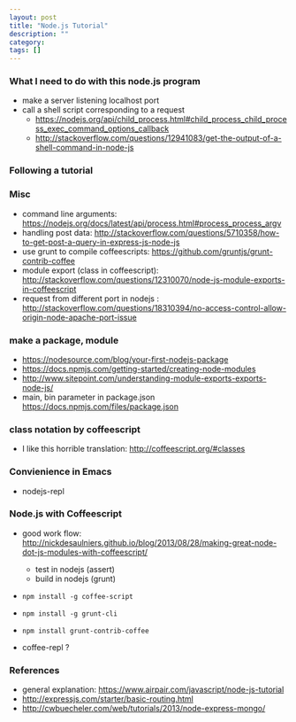 ```yaml
---
layout: post
title: "Node.js Tutorial"
description: ""
category: 
tags: []
---
```


### What I need to do with this node.js program

- make a server listening localhost port
- call a shell script corresponding to a request
  - <https://nodejs.org/api/child_process.html#child_process_child_process_exec_command_options_callback>
  - <http://stackoverflow.com/questions/12941083/get-the-output-of-a-shell-command-in-node-js>


### Following a tutorial


### Misc

- command line arguments: <https://nodejs.org/docs/latest/api/process.html#process_process_argv>
- handling post data: <http://stackoverflow.com/questions/5710358/how-to-get-post-a-query-in-express-js-node-js>
- use grunt to compile coffeescripts: <https://github.com/gruntjs/grunt-contrib-coffee>
- module export (class in coffeescript): <http://stackoverflow.com/questions/12310070/node-js-module-exports-in-coffeescript>
- request from different port in nodejs : <http://stackoverflow.com/questions/18310394/no-access-control-allow-origin-node-apache-port-issue>

### make a package, module

- <https://nodesource.com/blog/your-first-nodejs-package>
- <https://docs.npmjs.com/getting-started/creating-node-modules>
- <http://www.sitepoint.com/understanding-module-exports-exports-node-js/>
- main, bin parameter in package.json <https://docs.npmjs.com/files/package.json>


### class notation by coffeescript

- I like this horrible translation: <http://coffeescript.org/#classes>


### Convienience in Emacs 

- nodejs-repl


### Node.js with Coffeescript 

- good work flow: <http://nickdesaulniers.github.io/blog/2013/08/28/making-great-node-dot-js-modules-with-coffeescript/>
  - test in nodejs (assert)
  - build in nodejs (grunt)

- `npm install -g coffee-script`
- `npm install -g grunt-cli`
- `npm install grunt-contrib-coffee`

- coffee-repl ?


### References

- general explanation: <https://www.airpair.com/javascript/node-js-tutorial>
- <http://expressjs.com/starter/basic-routing.html>
- <http://cwbuecheler.com/web/tutorials/2013/node-express-mongo/>
